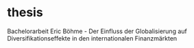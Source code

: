 # thesis
Bachelorarbeit Eric Böhme - Der Einfluss der Globalisierung auf Diversifikationseffekte in den internationalen Finanzmärkten
